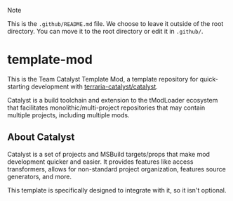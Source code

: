 > [!NOTE]
> This is the `.github/README.md` file. We choose to leave it outside of the root directory. You can move it to the root directory or edit it in `.github/`.

# template-mod

This is the Team Catalyst Template Mod, a template repository for quick-starting development with [terraria-catalyst/catalyst](https://github.com/terraria-catalyst/catalyst).

Catalyst is a build toolchain and extension to the tModLoader ecosystem that facilitates monolithic/multi-project repositories that may contain multiple projects, including multiple mods.

## About Catalyst

Catalyst is a set of projects and MSBuild targets/props that make mod development quicker and easier. It provides features like access transformers, allows for non-standard project organization, features source generators, and more.

This template is specifically designed to integrate with it, so it isn't optional.
